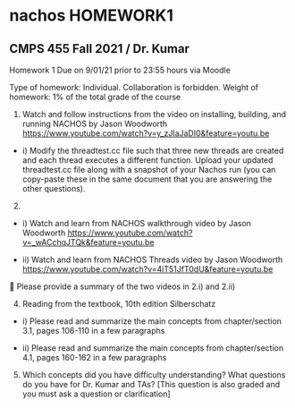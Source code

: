 # nachos HOMEWORK1

## CMPS 455 Fall 2021 / Dr. Kumar
Homework 1
Due on 9/01/21 prior to 23:55 hours via Moodle

Type of homework: Individual. Collaboration is forbidden.
Weight of homework: 1% of the total grade of the course

1.  Watch and follow instructions from the video on installing, building, and running NACHOS by Jason Woodworth
https://www.youtube.com/watch?v=y_zJIaJaDI0&feature=youtu.be
  - i) Modify the threadtest.cc file such that three new threads are created and each thread executes a different function. Upload your updated threadtest.cc file along with a snapshot of your Nachos run (you can copy-paste these in the same document that you are answering the other questions).
2. 
  - i) Watch and learn from NACHOS walkthrough video by Jason Woodworth
  https://www.youtube.com/watch?v=_wACchqJTQk&feature=youtu.be

  - ii) Watch and learn from NACHOS Threads video by Jason Woodworth
  https://www.youtube.com/watch?v=4iT51JfT0dU&feature=youtu.be

  :rocket:	Please provide a summary of the two videos in 2.i) and 2.ii)


4.  Reading from the textbook, 10th edition Silberschatz
 
  - i) Please read and summarize the main concepts from chapter/section 3.1, pages 106-110 in a few paragraphs

  - ii) Please read and summarize the main concepts from chapter/section 4.1, pages 160-162 in a few paragraphs

5. Which concepts did you have difficulty understanding? What questions do you have for Dr. Kumar and TAs? [This question is also graded and you must ask a question or clarification]

